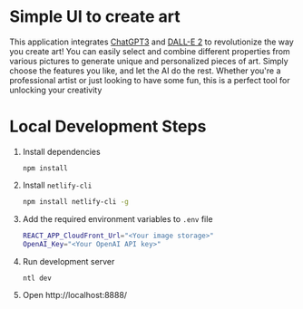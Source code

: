 # Simple UI to create art

This application integrates [ChatGPT3](https://openai.com/blog/chatgpt/) and [DALL-E 2](https://openai.com/dall-e-2/) to revolutionize the way you create art! You can easily select and combine different properties from various pictures to generate unique and personalized pieces of art. Simply choose the features you like, and let the AI do the rest. Whether you're a professional artist or just looking to have some fun, this is a perfect tool for unlocking your creativity

# Local Development Steps

1. Install dependencies
   ```
   npm install
   ```
2. Install `netlify-cli`
   ```bash
   npm install netlify-cli -g
   ```
3. Add the required environment variables to `.env` file
   ```bash
   REACT_APP_CloudFront_Url="<Your image storage>"
   OpenAI_Key="<Your OpenAI API key>"
   ```
4. Run development server
   ```bash
   ntl dev
   ```
5. Open http://localhost:8888/

